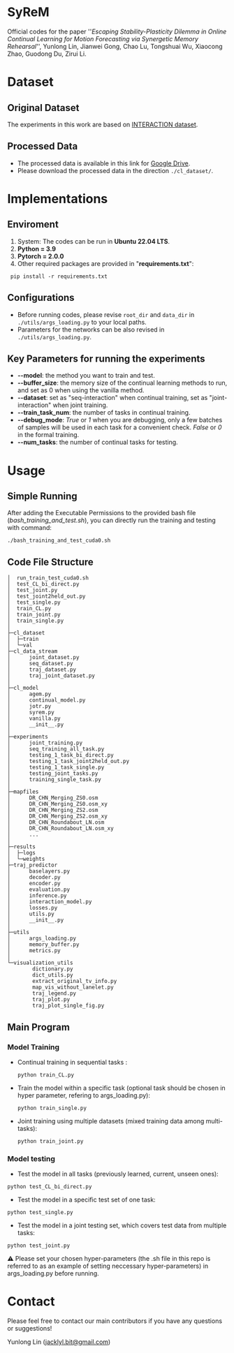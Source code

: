 # SyReM

Official codes for the paper ''_Escaping Stability-Plasticity Dilemma in Online Continual Learning for Motion Forecasting via Synergetic Memory Rehearsal_'', Yunlong Lin, Jianwei Gong, Chao Lu, Tongshuai Wu, Xiaocong Zhao, Guodong Du, Zirui Li.


# Dataset
## Original Dataset
The experiments in this work are based on [INTERACTION dataset](https://interaction-dataset.com/).
## Processed Data
- The processed data is available in this link for [Google Drive](https://drive.google.com/drive/folders/1roEeNQJFz777DbPEMf21R3j2BQdRKecp?usp=drive_link).
- Please download the processed data in the direction ```./cl_dataset/```.

# Implementations
## Enviroment
1. System: The codes can be run in **Ubuntu 22.04 LTS**.
2. **Python = 3.9**
3. **Pytorch = 2.0.0**
4. Other required packages are provided in "**requirements.txt**":
```
 pip install -r requirements.txt
```
## Configurations
- Before running codes, please revise ```root_dir``` and ```data_dir``` in ```./utils/args_loading.py``` to your local paths.
- Parameters for the networks can be also revised in ```./utils/args_loading.py```.


## Key Parameters for running the experiments
- **--model**: the method you want to train and test.
- **--buffer_size**: the memory size of the continual learning methods to run, and set as 0 when using the vanilla method.
- **--dataset**: set as "seq-interaction" when continual training, set as "joint-interaction" when joint training.
- **--train_task_num**: the number of tasks in continual training.
- **--debug_mode**: _True_ or _1_ when you are debugging, only a few batches of samples will be used in each task for a convenient check. _False_ or _0_ in the formal training.
-  **--num_tasks**: the number of continual tasks for testing.


# Usage 
## Simple Running
After adding the Executable Permissions to the provided bash file (_bash_training_and_test.sh_), you can directly run the training and testing with command:
```
./bash_training_and_test_cuda0.sh
```
## Code File Structure
```text
│  run_train_test_cuda0.sh
│  test_CL_bi_direct.py
│  test_joint.py
│  test_joint2held_out.py
│  test_single.py
│  train_CL.py
│  train_joint.py
│  train_single.py
│
├─cl_dataset
│  ├─train
│  └─val
├─cl_data_stream
│      joint_dataset.py
│      seq_dataset.py
│      traj_dataset.py
│      traj_joint_dataset.py
│
├─cl_model
│      agem.py
│      continual_model.py
│      jotr.py
│      syrem.py
│      vanilla.py
│      __init__.py
│
├─experiments
│      joint_training.py
│      seq_training_all_task.py
│      testing_1_task_bi_direct.py
│      testing_1_task_joint2held_out.py
│      testing_1_task_single.py
│      testing_joint_tasks.py
│      training_single_task.py
│
├─mapfiles
│      DR_CHN_Merging_ZS0.osm
│      DR_CHN_Merging_ZS0.osm_xy
│      DR_CHN_Merging_ZS2.osm
│      DR_CHN_Merging_ZS2.osm_xy
│      DR_CHN_Roundabout_LN.osm
│      DR_CHN_Roundabout_LN.osm_xy
│      ...
│
├─results
│  ├─logs
│  └─weights
├─traj_predictor
│      baselayers.py
│      decoder.py
│      encoder.py
│      evaluation.py
│      inference.py
│      interaction_model.py
│      losses.py
│      utils.py
│      __init__.py
│
├─utils
│      args_loading.py
│      memory_buffer.py
│      metrics.py
│
└─visualization_utils
        dictionary.py
        dict_utils.py
        extract_original_tv_info.py
        map_vis_without_lanelet.py
        traj_legend.py
        traj_plot.py
        traj_plot_single_fig.py
```
## Main Program

### Model Training

- Continual training in sequential tasks :
  ```
  python train_CL.py
  ```

- Train the model within a specific task (optional task should be chosen in hyper parameter, refering to args_loading.py):
  ```
  python train_single.py
  ```
- Joint training using multiple datasets (mixed training data among multi-tasks):
  ```
  python train_joint.py
  ```

### Model testing

- Test the model in all tasks (previously learned, current, unseen ones):
```
python test_CL_bi_direct.py
```

- Test the model in a specific test set of one task:
```
python test_single.py
```

- Test the model in a joint testing set, which covers test data from multiple tasks:
```
python test_joint.py
```

⚠ Please set your chosen hyper-parameters (the .sh file in this repo is referred to as an example of setting neccessary hyper-parameters) in args_loading.py before running.


# Contact
Please feel free to contact our main contributors if you have any questions or suggestions!

Yunlong Lin (jacklyl.bit@gmail.com)
